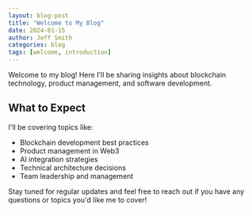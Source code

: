 ```yaml
---
layout: blog-post
title: "Welcome to My Blog"
date: 2024-01-15
author: Jeff Smith
categories: blog
tags: [welcome, introduction]
---
```


Welcome to my blog! Here I'll be sharing insights about blockchain technology, product management, and software development.

<!--more-->

## What to Expect

I'll be covering topics like:
- Blockchain development best practices
- Product management in Web3
- AI integration strategies
- Technical architecture decisions
- Team leadership and management

Stay tuned for regular updates and feel free to reach out if you have any questions or topics you'd like me to cover! 